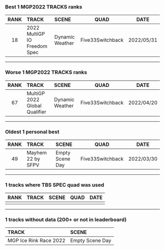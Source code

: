 ### Best 1 MGP2022 TRACKS ranks
|RANK|TRACK|SCENE|QUAD|DATE|
|:---:|:---|:---|:---:|:---:|
|18|2022 MultiGP IO Freedom Spec|Dynamic Weather|Five33Switchback|2022/05/31|
---
### Worse 1 MGP2022 TRACKS ranks
|RANK|TRACK|SCENE|QUAD|DATE|
|:---:|:---|:---|:---:|:---:|
|67|MultiGP 2022 Global Qualifier|Dynamic Weather|Five33Switchback|2022/04/20|
---
### Oldest 1 personal best
|RANK|TRACK|SCENE|QUAD|DATE|
|:---:|:---|:---|:---:|:---:|
|49|Mayhem 22 by SFPV|Empty Scene Day|Five33Switchback|2022/03/30|
---
### 1 tracks where TBS SPEC quad was used
|RANK|TRACK|SCENE|QUAD|DATE|
|:---:|:---|:---|:---:|:---:|
||||||
---
### 1 tracks without data (200+ or not in leaderboard)
|TRACK|SCENE|
|:---|:---|
|MGP Ice Rink Race 2022|Empty Scene Day|

